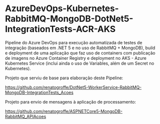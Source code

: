 # AzureDevOps-Kubernetes-RabbitMQ-MongoDB-DotNet5-IntegrationTests-ACR-AKS
Pipeline do Azure DevOps para execução automatizada de testes de integração (baseados em .NET 5 e no uso de RabbitMQ + MongoDB), build e deployment de uma aplicação que faz uso de containers com publicação de imagens no Azure Container Registry e deployment no AKS - Azure Kubernetes Service (inclui ainda o uso de Variables, além de um Secret no Kubernetes).

Projeto que serviu de base para elaboração deste Pipeline:

https://github.com/renatogroffe/DotNet5-WorkerService-RabbitMQ-MongoDB-IntegrationTests_Acoes

Projeto para envio de mensagens à aplicação de processamento:

https://github.com/renatogroffe/ASPNETCore5-MongoDB-RabbitMQ_APIAcoes